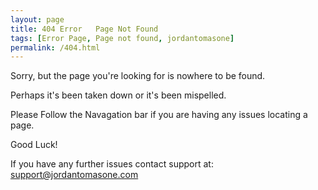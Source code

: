 ```yaml
---
layout: page
title: 404 Error   Page Not Found
tags: [Error Page, Page not found, jordantomasone]
permalink: /404.html
---
```


Sorry, but the page you're looking for is nowhere to be found.

Perhaps it's been taken down or it's been mispelled.

Please Follow the Navagation bar if you are having any issues locating a page.

Good Luck!

If you have any further issues contact support at: support@jordantomasone.com
